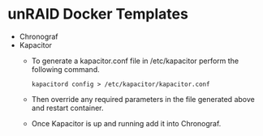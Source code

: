 # unRAID Docker Templates

- Chronograf
- Kapacitor
  - To generate a kapacitor.conf file in /etc/kapacitor perform the following command.
  
    `kapacitord config > /etc/kapacitor/kapacitor.conf`
  - Then override any required parameters in the file generated above and restart container.
  - Once Kapacitor is up and running add it into Chronograf.
